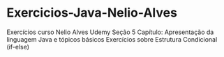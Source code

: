 # Exercicios-Java-Nelio-Alves
Exercícios curso Nelio Alves Udemy Seção 5 Capítulo: Apresentação da linguagem Java e tópicos básicos  Exercícios sobre Estrutura Condicional (if-else)


